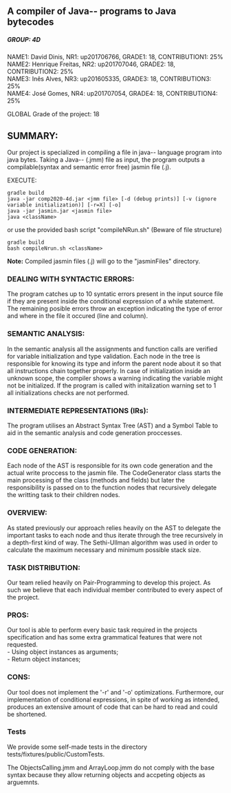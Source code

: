  ## A compiler of Java-- programs to Java bytecodes
##### GROUP: 4D
NAME1: David Dinis, NR1: up201706766, GRADE1: 18, CONTRIBUTION1: 25%  
NAME2: Henrique Freitas, NR2: up201707046, GRADE2: 18, CONTRIBUTION2: 25%  
NAME3: Inês Alves, NR3: up201605335, GRADE3: 18, CONTRIBUTION3: 25%  
NAME4: José Gomes, NR4: up201707054, GRADE4: 18, CONTRIBUTION4: 25%  

GLOBAL Grade of the project: 18  
## SUMMARY:
 Our project is specialized in compiling a file in java-- language program into java bytes. Taking a Java-- (.jmm) file as input, the program outputs a compilable(syntax and semantic error free) jasmin file (.j).
 
EXECUTE:  
``` code 
gradle build
java -jar comp2020-4d.jar <jmm file> [-d (debug prints)] [-v (ignore variable initialization)] [-r=X] [-o]
java -jar jasmin.jar <jasmin file>
java <className>
```
or use the provided bash script "compileNRun.sh" (Beware of file structure)
```code
gradle build
bash compileNrun.sh <className>
```
**Note:** Compiled jasmin files (.j) will go to the "jasminFiles" directory.

### DEALING WITH SYNTACTIC ERRORS:  
The program catches up to 10 syntatic errors present in the input source file if they are present inside the conditional expression of a while statement.
The remaining posible errors throw an exception indicating the type of error and where in the file it occured (line and column).  

### SEMANTIC ANALYSIS:
In the semantic analysis all the assignments and function calls are verified for variable initialization and type validation. Each node in the tree is responsible for knowing its type and inform the parent node about it so that all instructions chain together properly.
In case of initialization inside an unknown scope, the compiler shows a warning indicating the variable might not be initialized.
If the program is called with initalization warning set to 1 all initializations checks are not performed.

### INTERMEDIATE REPRESENTATIONS (IRs): 
The program utilises an Abstract Syntax Tree (AST) and a Symbol Table to aid in the semantic analysis and code generation proccesses.

### CODE GENERATION:
Each node of the AST is responsible for its own code generation and the actual write proccess to the jasmin file.
The CodeGenerator class starts the main processing of the class (methods and fields) but later the responsibility is passed on to the function nodes that recursively delegate the writting task to their children nodes.

### OVERVIEW: 
As stated previously our approach relies heavily on the AST to delegate the important tasks to each node and thus iterate through the tree recursively in a depth-first kind of way.
The Sethi-Ullman algorithm was used in order to calculate the maximum necessary and minimum possible stack size.
  

### TASK DISTRIBUTION: 
Our team relied heavily on Pair-Programming to develop this project. As such we believe that each individual member contributed to every aspect of the project.

### PROS:
 Our tool is able to perform every basic task required in the projects specification and has some extra grammatical features that were not requested.   
    - Using object instances as arguments;  
    - Return object instances;  


### CONS:
 Our tool does not implement the '-r' and '-o' optimizations. Furthermore, our implementation of conditional expressions, in spite of working as intended, produces an extensive amount of code that can be hard to read and could be shortened.

 ### Tests

We provide some self-made tests in the directory tests/fixtures/public/CustomTests.

The ObjectsCalling.jmm and ArrayLoop.jmm do not comply with the base syntax because they allow returning objects and accpeting objects as arguemnts. 